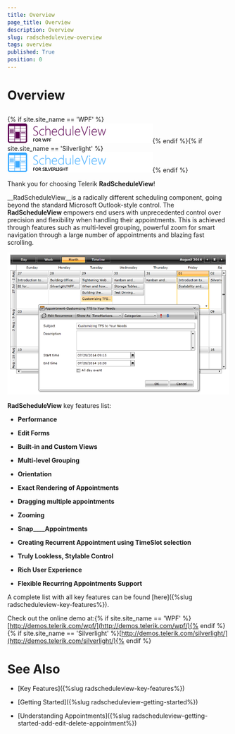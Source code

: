```yaml
---
title: Overview
page_title: Overview
description: Overview
slug: radscheduleview-overview
tags: overview
published: True
position: 0
---
```


# Overview



## 

{% if site.site_name == 'WPF' %}![RadScheduleView Logo](images/scheduleview_logo.png){% endif %}{% if site.site_name == 'Silverlight' %}![RadScheduleView Logo](images/scheduleview_silverlight_logo.png){% endif %}

Thank you for choosing Telerik __RadScheduleView__!
        

__RadScheduleView__is a radically different scheduling component, going beyond the standard Microsoft Outlook-style control. The __RadScheduleView__ empowers end users with unprecedented control over precision and flexibility when handling their appointments. This is achieved through features such as multi-level grouping, powerful zoom for smart navigation through a large number of appointments and blazing fast scrolling.
        

![scheduleview overview](images/scheduleview_overview.png)

__RadScheduleView__ key features list:
        

* __Performance__

* __Edit Forms__

* __Built-in and Custom Views__

* __Multi-level Grouping__

* __Orientation__

* __Exact Rendering of Appointments__

* __Dragging multiple appointments__

* __Zooming__

* __Snap____Appointments__

* __Creating Recurrent Appointment using TimeSlot selection__

* __Truly Lookless, Stylable Control__

* __Rich User Experience__

* __Flexible Recurring Appointments Support__

A complete list with all key features can be found [here]({%slug radscheduleview-key-features%}).
        

Check out the online demo at:{% if site.site_name == 'WPF' %}[http://demos.telerik.com/wpf/](http://demos.telerik.com/wpf/){% endif %}{% if site.site_name == 'Silverlight' %}[http://demos.telerik.com/silverlight/](http://demos.telerik.com/silverlight/){% endif %}

# See Also

 * [Key Features]({%slug radscheduleview-key-features%})

 * [Getting Started]({%slug radscheduleview-getting-started%})

 * [Understanding Appointments]({%slug radscheduleview-getting-started-add-edit-delete-appointment%})
